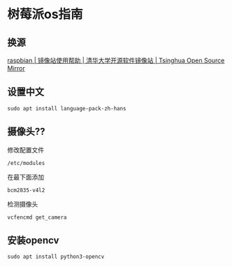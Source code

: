 # 树莓派os指南

## 换源

[raspbian | 镜像站使用帮助 | 清华大学开源软件镜像站 | Tsinghua Open Source Mirror](https://mirrors.tuna.tsinghua.edu.cn/help/raspbian/)

## 设置中文

```shell
sudo apt install language-pack-zh-hans
```

## 摄像头??

修改配置文件

```shell
/etc/modules
```

在最下面添加

```shell
bcm2835-v4l2
```

检测摄像头

```shell
vcfencmd get_camera
```

## 安装opencv

```shell
sudo apt install python3-opencv
```
